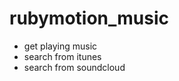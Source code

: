 rubymotion_music
===================

- get playing music
- search from itunes
- search from soundcloud
